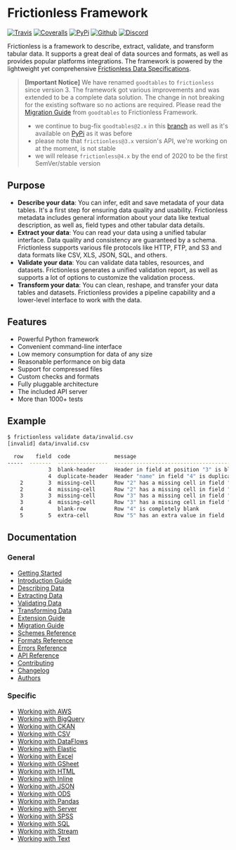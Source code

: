 # Frictionless Framework

[![Travis](https://img.shields.io/travis/frictionlessdata/frictionless-py/master.svg)](https://travis-ci.org/frictionlessdata/frictionless-py)
[![Coveralls](http://img.shields.io/coveralls/frictionlessdata/frictionless-py.svg?branch=master)](https://coveralls.io/r/frictionlessdata/frictionless-py?branch=master)
[![PyPi](https://img.shields.io/pypi/v/frictionless.svg)](https://pypi.python.org/pypi/frictionless)
[![Github](https://img.shields.io/badge/github-master-brightgreen)](https://github.com/frictionlessdata/frictionless-py)
[![Discord](https://img.shields.io/badge/chat-discord-brightgreen)](https://discord.com/channels/695635777199145130/695635777199145133)

Frictionless is a framework to describe, extract, validate, and transform tabular data. It supports a great deal of data sources and formats, as well as provides popular platforms integrations. The framework is powered by the lightweight yet comprehensive [Frictionless Data Specifications](https://specs.frictionlessdata.io/).

> **[Important Notice]** We have renamed `goodtables` to `frictionless` since version 3. The framework got various improvements and was extended to be a complete data solution. The change in not breaking for the existing software so no actions are required. Please read the [Migration Guide](https://github.com/frictionlessdata/frictionless-py/blob/master/docs/target/migration-guide/README.md) from `goodtables` to Frictionless Framework.
> - we continue to bug-fix `goodtables@2.x` in this [branch](https://github.com/frictionlessdata/goodtables-py/tree/goodtables) as well as it's available on [PyPi](https://pypi.org/project/goodtables/) as it was before
> - please note that `frictionless@3.x` version's API, we're working on at the moment, is not stable
> - we will release `frictionless@4.x` by the end of 2020 to be the first SemVer/stable version

## Purpose

- **Describe your data**: You can infer, edit and save metadata of your data tables. It's a first step for ensuring data quality and usability. Frictionless metadata includes general information about your data like textual description, as well as, field types and other tabular data details.
- **Extract your data**: You can read your data using a unified tabular interface. Data quality and consistency are guaranteed by a schema. Frictionless supports various file protocols like HTTP, FTP, and S3 and data formats like CSV, XLS, JSON, SQL, and others.
- **Validate your data**: You can validate data tables, resources, and datasets. Frictionless generates a unified validation report, as well as supports a lot of options to customize the validation process.
- **Transform your data**: You can clean, reshape, and transfer your data tables and datasets. Frictionless provides a pipeline capability and a lower-level interface to work with the data.

## Features

- Powerful Python framework
- Convenient command-line interface
- Low memory consumption for data of any size
- Reasonable performance on big data
- Support for compressed files
- Custom checks and formats
- Fully pluggable architecture
- The included API server
- More than 1000+ tests

## Example

```bash
$ frictionless validate data/invalid.csv
[invalid] data/invalid.csv

  row    field  code              message
-----  -------  ----------------  --------------------------------------------
             3  blank-header      Header in field at position "3" is blank
             4  duplicate-header  Header "name" in field "4" is duplicated
    2        3  missing-cell      Row "2" has a missing cell in field "field3"
    2        4  missing-cell      Row "2" has a missing cell in field "name2"
    3        3  missing-cell      Row "3" has a missing cell in field "field3"
    3        4  missing-cell      Row "3" has a missing cell in field "name2"
    4           blank-row         Row "4" is completely blank
    5        5  extra-cell        Row "5" has an extra value in field  "5"
```

## Documentation

### General

- [Getting Started](https://github.com/frictionlessdata/frictionless-py/blob/master/docs/target/getting-started/README.md)
- [Introduction Guide](https://github.com/frictionlessdata/frictionless-py/blob/master/docs/target/introduction-guide/README.md)
- [Describing Data](https://github.com/frictionlessdata/frictionless-py/blob/master/docs/target/describing-data/README.md)
- [Extracting Data](https://github.com/frictionlessdata/frictionless-py/blob/master/docs/target/extracting-data/README.md)
- [Validating Data](https://github.com/frictionlessdata/frictionless-py/blob/master/docs/target/validating-data/README.md)
- [Transforming Data](https://github.com/frictionlessdata/frictionless-py/blob/master/docs/target/transforming-data/README.md)
- [Extension Guide](https://github.com/frictionlessdata/frictionless-py/blob/master/docs/target/extension-guide/README.md)
- [Migration Guide](https://github.com/frictionlessdata/frictionless-py/blob/master/docs/target/migration-guide/README.md)
- [Schemes Reference](https://github.com/frictionlessdata/frictionless-py/blob/master/docs/target/schemes-reference/README.md)
- [Formats Reference](https://github.com/frictionlessdata/frictionless-py/blob/master/docs/target/formats-reference/README.md)
- [Errors Reference](https://github.com/frictionlessdata/frictionless-py/blob/master/docs/target/errors-reference/README.md)
- [API Reference](https://github.com/frictionlessdata/frictionless-py/blob/master/docs/target/api-reference/README.md)
- [Contributing](https://github.com/frictionlessdata/frictionless-py/blob/master/docs/target/contributing/README.md)
- [Changelog](https://github.com/frictionlessdata/frictionless-py/blob/master/docs/target/changelog/README.md)
- [Authors](https://github.com/frictionlessdata/frictionless-py/blob/master/docs/target/authors/README.md)

### Specific

- [Working with AWS](https://github.com/frictionlessdata/frictionless-py/blob/master/docs/target/working-with-aws/README.md)
- [Working with BigQuery](https://github.com/frictionlessdata/frictionless-py/blob/master/docs/target/working-with-bigquery/README.md)
- [Working with CKAN](https://github.com/frictionlessdata/frictionless-py/blob/master/docs/target/working-with-ckan/README.md)
- [Working with CSV](https://github.com/frictionlessdata/frictionless-py/blob/master/docs/target/working-with-csv/README.md)
- [Working with DataFlows](https://github.com/frictionlessdata/frictionless-py/blob/master/docs/target/working-with-dataflows/README.md)
- [Working with Elastic](https://github.com/frictionlessdata/frictionless-py/blob/master/docs/target/working-with-elastic/README.md)
- [Working with Excel](https://github.com/frictionlessdata/frictionless-py/blob/master/docs/target/working-with-excel/README.md)
- [Working with GSheet](https://github.com/frictionlessdata/frictionless-py/blob/master/docs/target/working-with-gsheet/README.md)
- [Working with HTML](https://github.com/frictionlessdata/frictionless-py/blob/master/docs/target/working-with-html/README.md)
- [Working with Inline](https://github.com/frictionlessdata/frictionless-py/blob/master/docs/target/working-with-inline/README.md)
- [Working with JSON](https://github.com/frictionlessdata/frictionless-py/blob/master/docs/target/working-with-json/README.md)
- [Working with ODS](https://github.com/frictionlessdata/frictionless-py/blob/master/docs/target/working-with-ods/README.md)
- [Working with Pandas](https://github.com/frictionlessdata/frictionless-py/blob/master/docs/target/working-with-pandas/README.md)
- [Working with Server](https://github.com/frictionlessdata/frictionless-py/blob/master/docs/target/working-with-server/README.md)
- [Working with SPSS](https://github.com/frictionlessdata/frictionless-py/blob/master/docs/target/working-with-spss/README.md)
- [Working with SQL](https://github.com/frictionlessdata/frictionless-py/blob/master/docs/target/working-with-sql/README.md)
- [Working with Stream](https://github.com/frictionlessdata/frictionless-py/blob/master/docs/target/working-with-stream/README.md)
- [Working with Text](https://github.com/frictionlessdata/frictionless-py/blob/master/docs/target/working-with-text/README.md)
